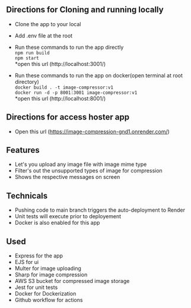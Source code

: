 ## Directions for Cloning and running locally

- Clone the app to your local

- Add .env file at the root

- Run these commands to run the app directly
  <br>
  `npm run build`
  <br>
  `npm start`
  <br>
  \*open this url (http://localhost:3001/)

- Run these commands to run the app on docker(open terminal at root directory)
  <br>
  `docker build . -t image-compressor:v1`
  <br>
  `docker run -d -p 8001:3001 image-compressor:v1`
  <br>
  \*open this url (http://localhost:8001/)

## Directions for access hoster app

- Open this url (https://image-compression-gnd1.onrender.com/)

## Features

- Let's you upload any image file with image mime type
- Filter's out the unsupported types of image for compression
- Shows the respective messages on screen

## Technicals

- Pushing code to main branch triggers the auto-deployment to Render
- Unit tests will execute prior to deployement
- Docker is also enabled for this app

## Used

- Express for the app
- EJS for ui
- Multer for image uploading
- Sharp for image compression
- AWS S3 bucket for compressed image storage
- Jest for unit tests
- Docker for Dockerization
- Github workflow for actions
